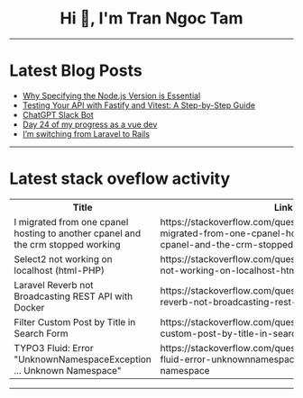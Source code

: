 <h1 align="center">Hi 👋, I'm Tran Ngoc Tam</h1>

---

# Latest Blog Posts 
<!-- BLOG-POST-LIST:START -->
- [Why Specifying the Node.js Version is Essential](https://dev.to/robertoumbelino/why-specifying-the-nodejs-version-is-essential-4nhp)
- [Testing Your API with Fastify and Vitest: A Step-by-Step Guide](https://dev.to/robertoumbelino/testing-your-api-with-fastify-and-vitest-a-step-by-step-guide-2840)
- [ChatGPT Slack Bot](https://dev.to/pranjal_sharma_38482a3041/chatgpt-slack-bot-3bfe)
- [Day 24 of my progress as a vue dev](https://dev.to/zain725342/day-24-of-my-progress-as-a-vue-dev-5ggi)
- [I’m switching from Laravel to Rails](https://dev.to/reshadman/im-switching-from-laravel-to-rails-50on)
<!-- BLOG-POST-LIST:END -->

---

# Latest stack oveflow activity
<table>
  <tr><th>Title</th><th>Link</th></tr>
  <!-- STACKOVERFLOW:START --><tr><td>I migrated from one cpanel hosting to another cpanel and the crm stopped working</td><td>https://stackoverflow.com/questions/78648530/i-migrated-from-one-cpanel-hosting-to-another-cpanel-and-the-crm-stopped-working</td></tr><tr><td>Select2 not working on localhost &lpar;html-PHP&rpar;</td><td>https://stackoverflow.com/questions/78648495/select2-not-working-on-localhost-html-php</td></tr><tr><td>Laravel Reverb not Broadcasting REST API with Docker</td><td>https://stackoverflow.com/questions/78648399/laravel-reverb-not-broadcasting-rest-api-with-docker</td></tr><tr><td>Filter Custom Post by Title in Search Form</td><td>https://stackoverflow.com/questions/78648375/filter-custom-post-by-title-in-search-form</td></tr><tr><td>TYPO3 Fluid: Error &quot;UnknownNamespaceException ... Unknown Namespace&quot;</td><td>https://stackoverflow.com/questions/78648270/typo3-fluid-error-unknownnamespaceexception-unknown-namespace</td></tr><!-- STACKOVERFLOW:END -->
</table>

---


